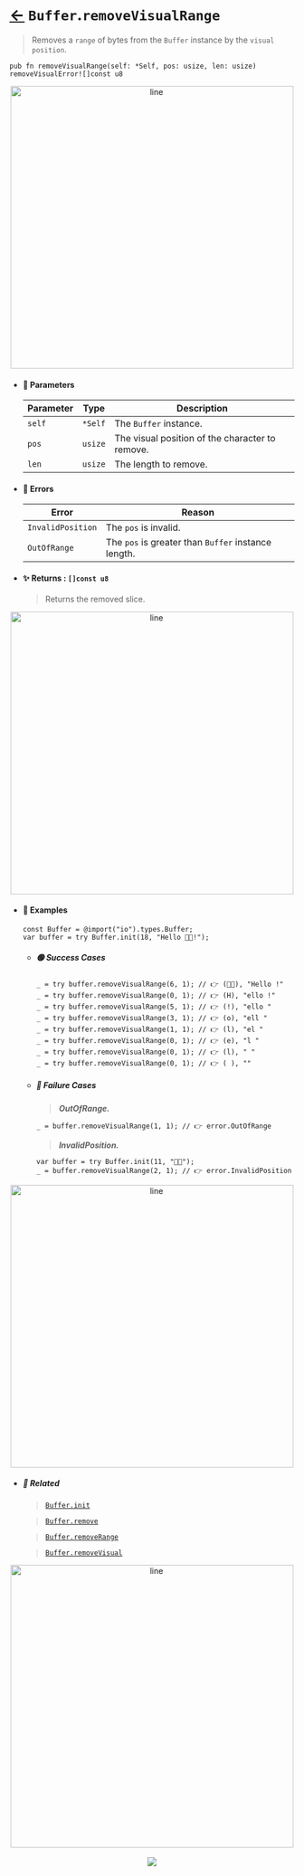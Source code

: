 # [←](../Buffer.md) `Buffer`.`removeVisualRange`

> Removes a `range` of bytes from the `Buffer` instance by the `visual position`.

```zig
pub fn removeVisualRange(self: *Self, pos: usize, len: usize) removeVisualError![]const u8
```


<div align="center">
<img src="https://raw.githubusercontent.com/maysara-elshewehy/io-bench/refs/heads/main/dist/img/md/line.png" alt="line" style="width:500px;"/>
</div>

- #### 🧩 Parameters

    | Parameter | Type    | Description                                     |
    | --------- | ------- | ----------------------------------------------- |
    | `self`    | `*Self` | The `Buffer` instance.                          |
    | `pos`     | `usize` | The visual position of the character to remove. |
    | `len`     | `usize` | The length to remove.                           |

- #### 🚫 Errors

    | Error             | Reason                                              |
    | ----------------- | --------------------------------------------------- |
    | `InvalidPosition` | The `pos` is invalid.                               |
    | `OutOfRange`      | The `pos` is greater than `Buffer` instance length. |

- #### ✨ Returns : `[]const u8`

    > Returns the removed slice.

<div align="center">
<img src="https://raw.githubusercontent.com/maysara-elshewehy/io-bench/refs/heads/main/dist/img/md/line.png" alt="line" style="width:500px;"/>
</div>

- #### 🧪 Examples

    ```zig
    const Buffer = @import("io").types.Buffer;
    var buffer = try Buffer.init(18, "Hello 👨‍🏭!");
    ```

    - ##### 🟢 Success Cases

        ```zig
        _ = try buffer.removeVisualRange(6, 1); // 👉 (👨‍🏭), "Hello !"
        _ = try buffer.removeVisualRange(0, 1); // 👉 (H), "ello !"
        _ = try buffer.removeVisualRange(5, 1); // 👉 (!), "ello "
        _ = try buffer.removeVisualRange(3, 1); // 👉 (o), "ell "
        _ = try buffer.removeVisualRange(1, 1); // 👉 (l), "el "
        _ = try buffer.removeVisualRange(0, 1); // 👉 (e), "l "
        _ = try buffer.removeVisualRange(0, 1); // 👉 (l), " "
        _ = try buffer.removeVisualRange(0, 1); // 👉 ( ), ""
        ```

    - ##### 🔴 Failure Cases

        > **_OutOfRange._**

        ```zig
        _ = buffer.removeVisualRange(1, 1); // 👉 error.OutOfRange
        ```

        > **_InvalidPosition._**

        ```zig
        var buffer = try Buffer.init(11, "👨‍🏭");
        _ = buffer.removeVisualRange(2, 1); // 👉 error.InvalidPosition
        ```

<div align="center">
<img src="https://raw.githubusercontent.com/maysara-elshewehy/io-bench/refs/heads/main/dist/img/md/line.png" alt="line" style="width:500px;"/>
</div>

- ##### 🔗 Related

  > [`Buffer.init`](./init.md)

  > [`Buffer.remove`](./remove.md)

  > [`Buffer.removeRange`](./removeRange.md)

  > [`Buffer.removeVisual`](./removeVisual.md)

<div align="center">
<img src="https://raw.githubusercontent.com/maysara-elshewehy/io-bench/refs/heads/main/dist/img/md/line.png" alt="line" style="width:500px;"/>
</div>

<div align="center"><br>
<a href="https://github.com/maysara-elshewehy"> <img src="https://img.shields.io/badge/Made with ❤️ by-Maysara-orange"/> </a>
</div>
